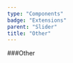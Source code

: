```yaml
---
type: "Components"
badge: "Extensions"
parent: "Slider"
title: "Other"
---
```


###Other

<demo>
  <demovanilla src="vanilla/demos/slider/other">
  </demovanilla>
</demo>
